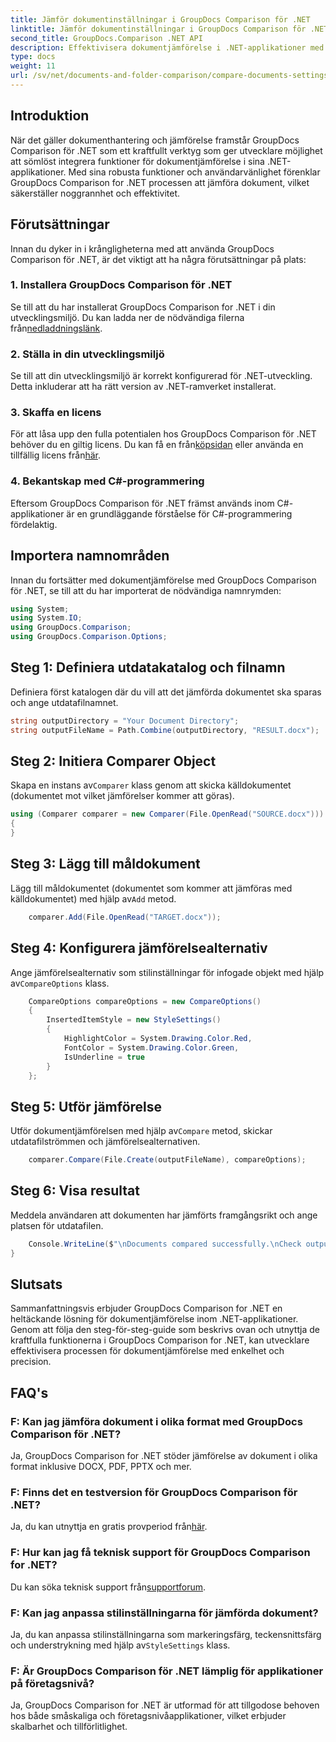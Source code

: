 ```yaml
---
title: Jämför dokumentinställningar i GroupDocs Comparison för .NET
linktitle: Jämför dokumentinställningar i GroupDocs Comparison för .NET
second_title: GroupDocs.Comparison .NET API
description: Effektivisera dokumentjämförelse i .NET-applikationer med GroupDocs Comparison. Jämför dokument utan ansträngning med avancerade funktioner.
type: docs
weight: 11
url: /sv/net/documents-and-folder-comparison/compare-documents-settings-dotnet/
---
```

## Introduktion
När det gäller dokumenthantering och jämförelse framstår GroupDocs Comparison för .NET som ett kraftfullt verktyg som ger utvecklare möjlighet att sömlöst integrera funktioner för dokumentjämförelse i sina .NET-applikationer. Med sina robusta funktioner och användarvänlighet förenklar GroupDocs Comparison for .NET processen att jämföra dokument, vilket säkerställer noggrannhet och effektivitet.
## Förutsättningar
Innan du dyker in i krångligheterna med att använda GroupDocs Comparison för .NET, är det viktigt att ha några förutsättningar på plats:
### 1. Installera GroupDocs Comparison för .NET
 Se till att du har installerat GroupDocs Comparison for .NET i din utvecklingsmiljö. Du kan ladda ner de nödvändiga filerna från[nedladdningslänk](https://releases.groupdocs.com/comparison/net/).
### 2. Ställa in din utvecklingsmiljö
Se till att din utvecklingsmiljö är korrekt konfigurerad för .NET-utveckling. Detta inkluderar att ha rätt version av .NET-ramverket installerat.
### 3. Skaffa en licens
För att låsa upp den fulla potentialen hos GroupDocs Comparison för .NET behöver du en giltig licens. Du kan få en från[köpsidan](https://purchase.groupdocs.com/buy) eller använda en tillfällig licens från[här](https://purchase.groupdocs.com/temporary-license/).
### 4. Bekantskap med C#-programmering
Eftersom GroupDocs Comparison för .NET främst används inom C#-applikationer är en grundläggande förståelse för C#-programmering fördelaktig.

## Importera namnområden
Innan du fortsätter med dokumentjämförelse med GroupDocs Comparison för .NET, se till att du har importerat de nödvändiga namnrymden:
```csharp
using System;
using System.IO;
using GroupDocs.Comparison;
using GroupDocs.Comparison.Options;
```
## Steg 1: Definiera utdatakatalog och filnamn
Definiera först katalogen där du vill att det jämförda dokumentet ska sparas och ange utdatafilnamnet.
```csharp
string outputDirectory = "Your Document Directory";
string outputFileName = Path.Combine(outputDirectory, "RESULT.docx");
```
## Steg 2: Initiera Comparer Object
 Skapa en instans av`Comparer` klass genom att skicka källdokumentet (dokumentet mot vilket jämförelser kommer att göras).
```csharp
using (Comparer comparer = new Comparer(File.OpenRead("SOURCE.docx")))
{
}
```
## Steg 3: Lägg till måldokument
 Lägg till måldokumentet (dokumentet som kommer att jämföras med källdokumentet) med hjälp av`Add` metod.
```csharp
    comparer.Add(File.OpenRead("TARGET.docx"));
```
## Steg 4: Konfigurera jämförelsealternativ
 Ange jämförelsealternativ som stilinställningar för infogade objekt med hjälp av`CompareOptions` klass.
```csharp
    CompareOptions compareOptions = new CompareOptions()
    {
        InsertedItemStyle = new StyleSettings()
        {
            HighlightColor = System.Drawing.Color.Red,
            FontColor = System.Drawing.Color.Green,
            IsUnderline = true
        }
    };
```
## Steg 5: Utför jämförelse
 Utför dokumentjämförelsen med hjälp av`Compare` metod, skickar utdatafilströmmen och jämförelsealternativen.
```csharp
    comparer.Compare(File.Create(outputFileName), compareOptions);
```
## Steg 6: Visa resultat
Meddela användaren att dokumenten har jämförts framgångsrikt och ange platsen för utdatafilen.
```csharp
    Console.WriteLine($"\nDocuments compared successfully.\nCheck output in {Directory.GetCurrentDirectory()}.");
}
```

## Slutsats
Sammanfattningsvis erbjuder GroupDocs Comparison for .NET en heltäckande lösning för dokumentjämförelse inom .NET-applikationer. Genom att följa den steg-för-steg-guide som beskrivs ovan och utnyttja de kraftfulla funktionerna i GroupDocs Comparison for .NET, kan utvecklare effektivisera processen för dokumentjämförelse med enkelhet och precision.
## FAQ's
### F: Kan jag jämföra dokument i olika format med GroupDocs Comparison för .NET?
Ja, GroupDocs Comparison for .NET stöder jämförelse av dokument i olika format inklusive DOCX, PDF, PPTX och mer.
### F: Finns det en testversion för GroupDocs Comparison för .NET?
 Ja, du kan utnyttja en gratis provperiod från[här](https://releases.groupdocs.com/).
### F: Hur kan jag få teknisk support för GroupDocs Comparison for .NET?
 Du kan söka teknisk support från[supportforum](https://forum.groupdocs.com/c/comparison/12).
### F: Kan jag anpassa stilinställningarna för jämförda dokument?
 Ja, du kan anpassa stilinställningarna som markeringsfärg, teckensnittsfärg och understrykning med hjälp av`StyleSettings` klass.
### F: Är GroupDocs Comparison för .NET lämplig för applikationer på företagsnivå?
Ja, GroupDocs Comparison for .NET är utformad för att tillgodose behoven hos både småskaliga och företagsnivåapplikationer, vilket erbjuder skalbarhet och tillförlitlighet.